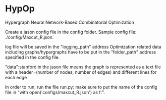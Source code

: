 # HypOp
Hypergraph Neural Network-Based Combinatorial Optimization

Create a jason config file in the config folder. Sample config file: ./config/Maxcut_R.json:

  log file will be saved in the "logging_path" address
  Optimization related data including graphs/hypergraphs have to be put in the "folder_path" address specified in the config file.

  "data":stanford in the jason file means the graph is represented as a text file with a header=(number of nodes, number of edges) and different lines for each edge

  

In order to run, run the file run.py: make sure to put the name of the config file in "with open('configs/maxcut_R.json') as f:".
